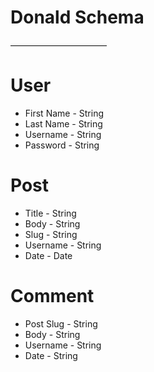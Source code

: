 # Donald Schema
———————————

# User
- First Name - String
- Last Name - String
- Username - String
- Password - String

# Post
- Title - String
- Body - String
- Slug - String
- Username - String
- Date - Date

# Comment
- Post Slug - String
- Body - String
- Username - String
- Date - String

